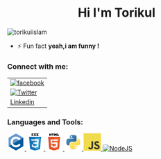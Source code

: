 <h1 align="center">Hi I'm Torikul</h1>
<p align="left"> <img src="https://komarev.com/ghpvc/?username=torikuiislam&label=Profile%20views&color=0e75b6&style=flat" alt="torikuiislam" /> </p>

- ⚡ Fun fact **yeah,i am funny !**

<h3 align="left">Connect with me:</h3>
<p align="left">
<table>
<tbody>
<tr>

<td><a href='https://www.facebook.com/torikul.islam.3511' > <img src="https://www.svgrepo.com/show/303113/facebook-icon-logo.svg" alt="facebook" width="40" height="40"/><a> </td>
</tr>
<tr>

<td><a href='https://www.twitter.com/torikul1971' > <img src="https://cdn2.iconfinder.com/data/icons/threads-by-instagram/24/x-logo-twitter-new-brand-512.png" alt="Twitter" width="40" height="40"/><a></td>
</tr>
<tr>

<td><a href='https://www.linkedin.com/in/torikulislamemon' >Linkedin<a></td>
</tr>
</tbody>
</table>
</p>

<h3 align="left">Languages and Tools:</h3>
<p align="left">  <a href="https://www.cprogramming.com/" target="_blank"> <img src="https://raw.githubusercontent.com/devicons/devicon/master/icons/c/c-original.svg" alt="c" width="40" height="40"/> </a> </a> <a href="https://www.w3schools.com/css/" target="_blank"> <img src="https://raw.githubusercontent.com/devicons/devicon/master/icons/css3/css3-original-wordmark.svg" alt="css3" width="40" height="40"/> </a> <a href="https://www.w3.org/html/" target="_blank"> <img src="https://raw.githubusercontent.com/devicons/devicon/master/icons/html5/html5-original-wordmark.svg" alt="html5" width="40" height="40"/> </a> <a href="https://www.python.org" target="_blank"> <img src="https://raw.githubusercontent.com/devicons/devicon/master/icons/python/python-original.svg" alt="python" width="40" height="40"/> </a>
 <a href="https://www.javascript.com/" target="_blank"> <img src="https://raw.githubusercontent.com/github/explore/80688e429a7d4ef2fca1e82350fe8e3517d3494d/topics/javascript/javascript.png" alt="python" width="40" height="40"/>  <a href="https://nodejs.org/en" target="_blank"> <img src="https://www.svgrepo.com/show/303360/nodejs-logo.svg" alt="NodeJS" width="40" height="40"/>
  
</p>
</a>




